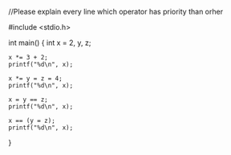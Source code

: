 //Please explain every line which operator has priority than orher 

#include <stdio.h>

int main()
{
	int x = 2, y, z;

	x *= 3 + 2;
	printf("%d\n", x);

	x *= y = z = 4;
	printf("%d\n", x);

	x = y == z;
	printf("%d\n", x);

	x == (y = z);
	printf("%d\n", x);
}